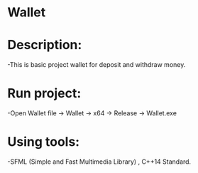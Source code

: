 # Wallet

# Description:
-This is basic project wallet for deposit and withdraw money.

# Run project:
-Open Wallet file -> Wallet -> x64 -> Release -> Wallet.exe

# Using tools:
-SFML (Simple and Fast Multimedia Library)
, C++14 Standard.
